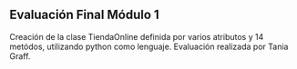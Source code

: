 ## Evaluación Final Módulo 1

Creación de la clase TiendaOnline definida por varios atributos y 14 metódos, utilizando python como lenguaje.
Evaluación realizada por Tania Graff.